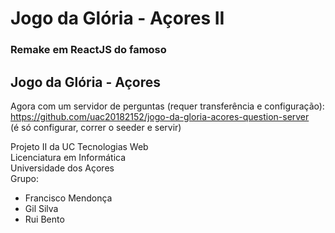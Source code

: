 # Jogo da Glória - Açores II  

### Remake em ReactJS do famoso  
## Jogo da Glória - Açores  

Agora com um servidor de perguntas (requer transferência e configuração):  
https://github.com/uac20182152/jogo-da-gloria-acores-question-server  
(é só configurar, correr o seeder e servir)  

Projeto II da UC Tecnologias Web  
Licenciatura em Informática  
Universidade dos Açores  
Grupo:  
 - Francisco Mendonça
 - Gil Silva
 - Rui Bento